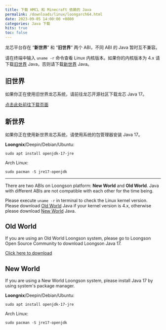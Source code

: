 ```yaml
---
title: 下载 HMCL 和 Minecraft 依赖的 Java
permalink: /downloads/linux/loongarch64.html
date: 2023-09-05 14:00:00 +0800
categories: Java 下载
hits: true
toc: false
---
```


龙芯平台存在 “**新世界**” 和 “**旧世界**” 两个 ABI，不同 ABI 的 Java 暂时互不兼容。

请在终端中输入 `uname -r` 命令查看 Linux 内核版本。如果你的内核版本为 4.x 请下载[旧世界](#旧世界) Java，否则请下载[新世界](#新世界) Java。

## 旧世界

如果你正在使用旧世界龙芯系统，请前往龙芯开源社区下载龙芯 Java 17。

[点击此处前往下载页面](https://www.loongnix.cn/zh/api/java/downloads-jdk17/index.html)

## 新世界

如果你正在使用新世界龙芯系统，请使用系统的包管理器安装 Java 17。

**Loongnix**/Deepin/Debian/Ubuntu:

```
sudo apt install openjdk-17-jre
```

Arch Linux:

```
sudo pacman -S jre17-openjdk
```

---

There are two ABIs on Loongson platform: **New World** and **Old World**. Java with different ABIs are not compatible with each other for the time being.

Please execute `uname -r` in terminal to check the Linux kernel version. Please download [Old World](#old-world) Java if your kernel version is 4.x, otherwise please download [New World](#new-world) Java.

## Old World

If you are using an Old World Loongson system, please go to Loongson Open Source Community to download Loongson Java 17.

[Click here to download](https://www.loongnix.cn/zh/api/java/downloads-jdk17/index.html)

## New World

If you are using a New World Loongson system, please install Java 17 by using system's package manager.

**Loongnix**/Deepin/Debian/Ubuntu:

```
sudo apt install openjdk-17-jre
```

Arch Linux:

```
sudo pacman -S jre17-openjdk
```
